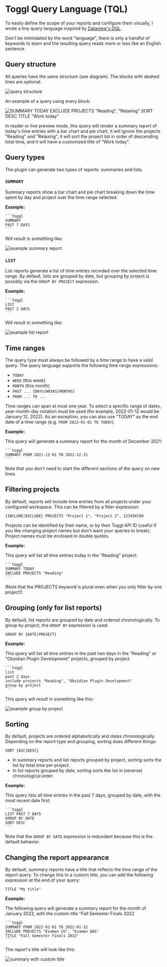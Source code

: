 # Toggl Query Language (TQL)

To easily define the scope of your reports and configure them visually, I wrote a tiny query language inspired by [Dataview's DQL](https://blacksmithgu.github.io/obsidian-dataview/query/queries/). 

Don't be intimidated by the word "language", there is only a handful of keywords to learn and the resulting query reads more or less like an English sentence.

## Query structure

All queries have the same structure (see diagram). The blocks with dashed lines are optional.

![query structure](assets/query-structure.png)

An example of a query using every block:

![SUMMARY TODAY EXCLUDE PROJECTS "Reading", "Relaxing" SORT DESC TITLE "Work today"](assets/example-query.png)

In reader or live preview mode, this query will render a summary report of today's time entries with a bar chart and pie chart, it will ignore the projects "Reading" and "Relaxing", it will sort the project list in order of descending total time, and it will have a customized title of "Work today".

## Query types

The plugin can generate two types of reports: summaries and lists.

### `SUMMARY`

Summary reports show a bar chart and pie chart breaking down the time spent by day and project over the time range selected.

**Example:**

~~~
```toggl
SUMMARY
PAST 7 DAYS
```
~~~

Will result in something like:

![example summary report](assets/example-summary-report.png)

### `LIST`

List reports generate a list of time entries recorded over the selected time range. By default, lists are grouped by date, but grouping by project is possibly via the `GROUP BY PROJECT` expression.

**Example:**

~~~
```toggl
LIST
PAST 2 DAYS
```
~~~

Will result in something like:

![example list report](assets/example-list-report.png)

## Time ranges

The query type must always be followed by a time range to have a valid query. The query language supports the following time range expressions:

- `TODAY` 
- `WEEK` (this week)
- `MONTH` (this month)
- `PAST ... {DAYS|WEEKS|MONTHS)`
- `FROM ... TO ...`

Time ranges can span at most one year. To select a specific range of dates, year-month-day notation must be used (for example, 2022-01-12 would be January 12, 2022). As an exception, you can also use "TODAY" as the end date of a time range (e.g. `FROM 2022-01-01 TO TODAY`).

**Example:**

This query will generate a summary report for the month of December 2021:

~~~
```toggl
SUMMARY FROM 2021-12-01 TO 2021-12-31
```
~~~

Note that you don't need to start the different sections of the query on new lines.

## Filtering projects

By default, reports will include time entries from all projects under your configured workspace. This can be filtered by a filter expression:

`{INCLUDE|EXCLUDE} PROJECTS "Project 1", "Project 2", 123456789`

Projects can be identified by their name, or by their Toggl API ID (useful if you like changing project names but don't want your queries to break). Project names must be enclosed in double quotes.

**Example:**

This query will list all time entries today in the "Reading" project.

~~~
```toggl
SUMMARY TODAY
INCLUDE PROJECTS "Reading"
```
~~~

(Note that the PROJECTS keyword is plural even when you only filter by one project!)

## Grouping (only for list reports)

By default, list reports are grouped by date and ordered chronologically. To group by project, the `GROUP BY` expression is used:

`GROUP BY {DATE|PROJECT}`

**Example:**

This query will list all time entries in the past two days in the "Reading" or "Obsidian Plugin Development" projects, grouped by project.

~~~
```toggl
list
past 2 days
include projects "Reading", "Obsidian Plugin Development"
group by project
```
~~~

This query will result in something like this:

![example group by project](assets/example-group-by-project.png)

## Sorting

By default, projects are ordered alphabetically and dates chronologically. Depending on the report type and grouping, sorting does different things:

`SORT {ASC|DESC}`

- In summary reports and list reports grouped by project, sorting sorts the list by total time per project.
- In list reports grouped by date, sorting sorts the list in (reverse) chronological order.

**Example:**

This query lists all time entries in the past 7 days, grouped by date, with the most recent date first:

~~~
```toggl
LIST PAST 7 DAYS
GROUP BY DATE
SORT DESC
```
~~~

Note that the `GROUP BY DATE` expression is redundant because this is the default behavior.

## Changing the report appearance

By default, summary reports have a title that reflects the time range of the report query. To change this to a custom title, you can add the following expression at the end of your query:

`TITLE "My title"`

**Example:**

The following query will generate a summary report for the month of January 2022, with the custom title "Fall Semester Finals 2022

~~~
```toggl
SUMMARY FROM 2022-01-01 TO 2022-01-31
INCLUDE PROJECTS "Examen CG", "Examen QAS"
TITLE "Fall Semester Finals 2022"
```
~~~

The report's title will look like this:

![summary with custom title](assets/custom-title.png)